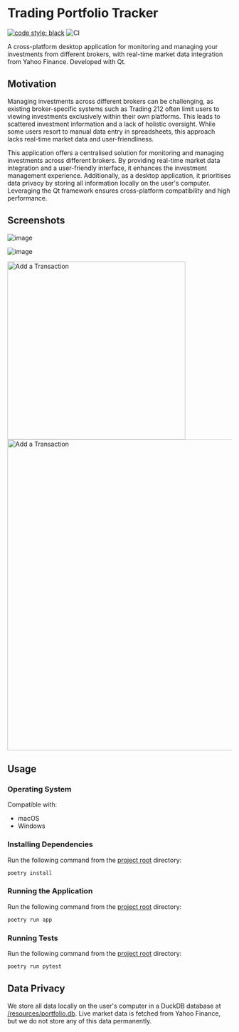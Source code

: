# Trading Portfolio Tracker

[![code style: black](https://img.shields.io/badge/code%20style-black-000000.svg)](https://github.com/psf/black)
![CI](https://github.com/IsaacCheng9/trading-portfolio-tracker/actions/workflows/pytest.yml/badge.svg)

A cross-platform desktop application for monitoring and managing your
investments from different brokers, with real-time market data integration from
Yahoo Finance. Developed with Qt.

## Motivation

Managing investments across different brokers can be challenging, as existing
broker-specific systems such as Trading 212 often limit users to viewing
investments exclusively within their own platforms. This leads to scattered
investment information and a lack of holistic oversight. While some users
resort to manual data entry in spreadsheets, this approach lacks real-time
market data and user-friendliness.

This application offers a centralised solution for monitoring and managing
investments across different brokers. By providing real-time market data
integration and a user-friendly interface, it enhances the investment management
experience. Additionally, as a desktop application, it prioritises data privacy
by storing all information locally on the user's computer. Leveraging the Qt
framework ensures cross-platform compatibility and high performance.

## Screenshots

![image](https://github.com/IsaacCheng9/trading-portfolio-tracker/assets/47993930/d572dea0-133c-4369-b45f-d497a782dd13)

![image](https://github.com/IsaacCheng9/trading-portfolio-tracker/assets/47993930/48c23b13-45cf-4fb5-a87e-21d5d57e86e9)

<img src="https://github.com/IsaacCheng9/trading-portfolio-tracker/assets/47993930/7ffc058c-39fe-404c-a3ac-58d4d7120bef" alt="Add a Transaction" width="400">

<img src="https://github.com/IsaacCheng9/trading-portfolio-tracker/assets/47993930/8067a5d0-f7c6-4cc5-ad00-20ccbf9d0e50" alt="Add a Transaction" width="700">

## Usage

### Operating System

Compatible with:

- macOS
- Windows
<!-- Test Linux compatibility with PyQt6, as Linux doesn't work with PySide6. -->

### Installing Dependencies

Run the following command from the [project root](./) directory:

```bash
poetry install
```

### Running the Application

Run the following command from the [project root](./) directory:

```bash
poetry run app
```

### Running Tests

Run the following command from the [project root](./) directory:

```bash
poetry run pytest
```

## Data Privacy

We store all data locally on the user's computer in a
DuckDB database at [/resources/portfolio.db](./resources/portfolio.db). Live
market data is fetched from Yahoo Finance, but we do not store any of this data
permanently.

